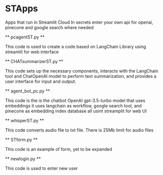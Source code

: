 # STApps
Apps that run in Streamlit Cloud
In secrets enter your own api for openai, pinecone and google search where needed

** pcagentST.py **

This code is used to create a code based on LangChain Library using streamlit for web interface


** CHATsummarizerST.py **

This code sets up the necessary components, interacts with the LangChain tool and ChatOpenAI model to perform text summarization, 
and provides a user interface for input and output.


** agent_bot_pc.py ** 

This code is the is the chatbot OpenAI gpt-3.5-turbo model that uses embeddings it uses langchain as workflow, google search tool, 
and pinecone as embedding index database all usint streamplit for web UI


**  whisperST.py **

This code converts audio file to txt file. There is 25Mb limit for audio files


** STform.py **

This code is an example of form, yet to be expanded


** newlogin.py **

This code is used to enter new user





